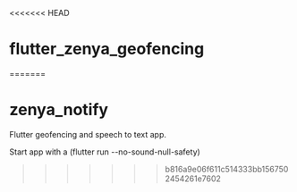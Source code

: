 <<<<<<< HEAD

# flutter_zenya_geofencing

=======

# zenya_notify

Flutter geofencing and speech to text app.

Start app with a (flutter run --no-sound-null-safety)

> > > > > > > b816a9e06f611c514333bb1567502454261e7602
